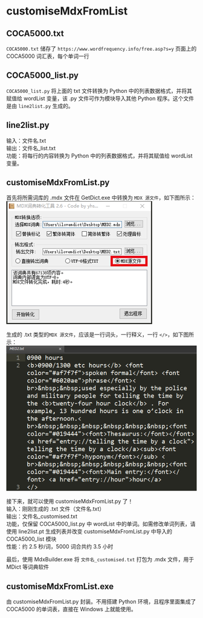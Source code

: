 # customiseMdxFromList

## COCA5000.txt
`COCA5000.txt` 储存了 `https://www.wordfrequency.info/free.asp?s=y` 页面上的 COCA5000 词汇表，每个单词一行

## COCA5000_list.py
`COCA5000_list.py` 将上面的 txt 文件转换为 Python 中的列表数据格式，并将其赋值给 wordList 变量，该 .py 文件可作为模块导入其他 Python 程序。这个文件是由 `line2list.py` 生成的。

## line2list.py
输入：文件名.txt  
输出：文件名_list.txt  
功能：将每行的内容转换为 Python 中的列表数据格式，并将其赋值给 wordList 变量。

## customiseMdxFromList.py
首先将所需词库的 .mdx 文件在 GetDict.exe 中转换为 `MDX 源文件`，如下图所示：  
![](readmePictures/getDict.png)

生成的 .txt 类型的`MDX 源文件`，应该是一行词头，一行释义，一行 `</>`，如下图所示：  
![](readmePictures/mdxStyle.png)

接下来，就可以使用 customiseMdxFromList.py 了！  
输入：刚刚生成的 .txt 文件（文件名.txt）  
输出：文件名_customised.txt  
功能，仅保留 COCA5000_list.py 中 wordList 中的单词。如需修改单词列表，请使用 line2list.pt 生成列表并改变 customiseMdxFromList.py 中导入的 COCA5000_list 模块  
性能：约 2.5 秒/词，5000 词合共约 3.5 小时

最后，使用 MdxBuilder.exe 将 `文件名_customised.txt` 打包为 .mdx 文件，用于 MDict 等词典软件

## customiseMdxFromList.exe
由 customiseMdxFromList.py 封装。不用搭建 Python 环境，且程序里面集成了 COCA5000 的单词表，直接在 Windows 上就能使用。

